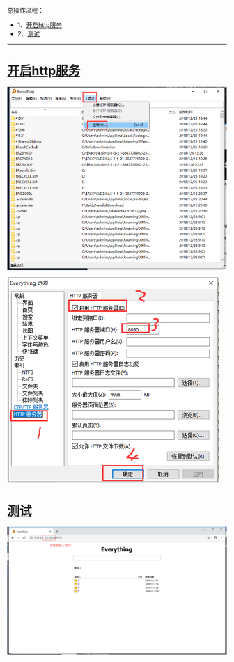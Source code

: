 总操作流程：
- 1、[开启http服务](#Everything-01)
- 2、[测试](#Everything-02)

***

# <a name="Everything-01" href="#" >开启http服务</a>

![](image/2-1.png)

![](image/2-2.png)

# <a name="Everything-02" href="#" >测试</a>

![](image/2-3.png)